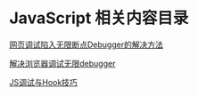 # JavaScript 相关内容目录

[网页调试陷入无限断点Debugger的解决方法](./网页调试陷入无限断点Debugger的解决方法.md)

[解决浏览器调试无限debugger](./解决浏览器调试无限debugger.md)

[JS调试与Hook技巧](./JS调试与Hook技巧.md)

